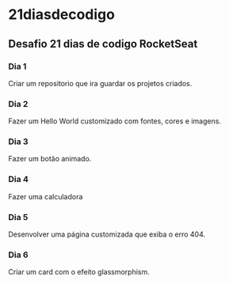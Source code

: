 # 21diasdecodigo
## Desafio 21 dias de codigo RocketSeat

### Dia 1
 Criar um repositorio que ira guardar os projetos criados.

### Dia 2
 Fazer um Hello World customizado com fontes, cores e imagens.

### Dia 3
 Fazer um botão animado.

### Dia 4
 Fazer uma calculadora

### Dia 5
 Desenvolver uma página customizada que exiba o erro 404.

### Dia 6
 Criar um card com o efeito glassmorphism.
